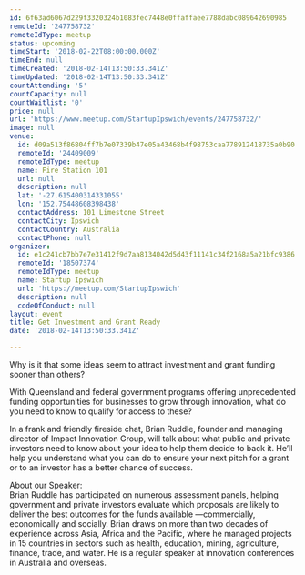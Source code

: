 ```yaml
---
id: 6f63ad6067d229f3320324b1083fec7448e0ffaffaee7788dabc089642690985
remoteId: '247758732'
remoteIdType: meetup
status: upcoming
timeStart: '2018-02-22T08:00:00.000Z'
timeEnd: null
timeCreated: '2018-02-14T13:50:33.341Z'
timeUpdated: '2018-02-14T13:50:33.341Z'
countAttending: '5'
countCapacity: null
countWaitlist: '0'
price: null
url: 'https://www.meetup.com/StartupIpswich/events/247758732/'
image: null
venue:
  id: d09a513f86804ff7b7e07339b47e05a43468b4f98753caa778912418735a0b90
  remoteId: '24409009'
  remoteIdType: meetup
  name: Fire Station 101
  url: null
  description: null
  lat: '-27.615400314331055'
  lon: '152.75448608398438'
  contactAddress: 101 Limestone Street
  contactCity: Ipswich
  contactCountry: Australia
  contactPhone: null
organizer:
  id: e1c241cb7bb7e7e31412f9d7aa8134042d5d43f11141c34f2168a5a21bfc9386
  remoteId: '18507374'
  remoteIdType: meetup
  name: Startup Ipswich
  url: 'https://meetup.com/StartupIpswich'
  description: null
  codeOfConduct: null
layout: event
title: Get Investment and Grant Ready
date: '2018-02-14T13:50:33.341Z'

---
```

<p>Why is it that some ideas seem to attract investment and grant funding sooner than others?</p> <p>With Queensland and federal government programs offering unprecedented funding opportunities for businesses to grow through innovation, what do you need to know to qualify for access to these?</p> <p>In a frank and friendly fireside chat, Brian Ruddle, founder and managing director of Impact Innovation Group, will talk about what public and private investors need to know about your idea to help them decide to back it. He’ll help you understand what you can do to ensure your next pitch for a grant or to an investor has a better chance of success.</p> <p>About our Speaker:<br/>Brian Ruddle has participated on numerous assessment panels, helping government and private investors evaluate which proposals are likely to deliver the best outcomes for the funds available —commercially, economically and socially. Brian draws on more than two decades of experience across Asia, Africa and the Pacific, where he managed projects in 15 countries in sectors such as health, education, mining, agriculture, finance, trade, and water. He is a regular speaker at innovation conferences in Australia and overseas.</p>

